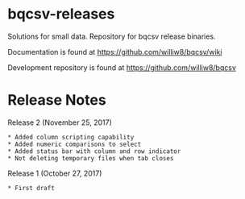 # bqcsv-releases

Solutions for small data. Repository for bqcsv release binaries.

Documentation is found at https://github.com/williw8/bqcsv/wiki

Development repository is found at https://github.com/williw8/bqcsv

# Release Notes

Release 2 (November 25, 2017)

    * Added column scripting capability
    * Added numeric comparisons to select
    * Added status bar with column and row indicator
    * Not deleting temporary files when tab closes

Release 1 (October 27, 2017)

    * First draft 
